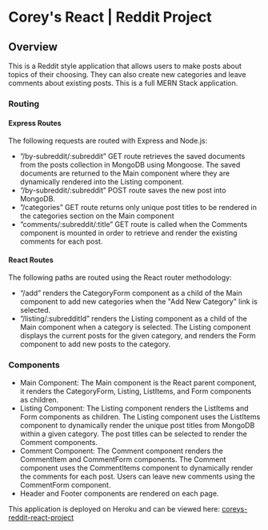 # Corey's React | Reddit Project

## Overview
This is a Reddit style application that allows users to make posts about topics of their choosing.  They can also create new categories and leave comments about existing posts.   This is a full MERN Stack application. 

### Routing

#### Express Routes
The following requests are routed with Express and Node.js:  
* ”/by-subreddit/:subreddit” GET route retrieves the saved documents from the posts collection in MongoDB using Mongoose.  The saved documents are returned to the Main component where they are dynamically rendered into the Listing component.
* ”/by-subreddit/:subreddit” POST route saves the new post into MongoDB.
* ”/categories” GET route returns only unique post titles to be rendered in the categories section on the Main component
* ”comments/:subreddit/:title” GET route is called when the Comments component is mounted in order to retrieve and render the existing comments for each post.

#### React Routes
The following paths are routed using the React router methodology:
* “/add” renders the CategoryForm component as a child of the Main component to add new categories when the "Add New Category" link is selected.
* ”/listing/:subredditId” renders the Listing component as a child of the Main component when a category is selected.  The Listing component displays the current posts for the given category, and renders the Form component to add new posts to the category.


### Components 
* Main Component:  The Main component is the React parent component, it renders the CategoryForm, Listing, ListItems, and Form components as children.
* Listing Component: The Listing component renders the ListItems and Form components as children.  The Listing component uses the ListItems component to dynamically render the unique post titles from MongoDB within a given category.   The post titles can be selected to render the Comment components.
* Comment Component:  The Comment component renders the CommentItem and CommentForm components.  The Comment component uses the CommentItems component to dynamically render the comments for each post.  Users can leave new comments using the CommentForm component.
* Header and Footer components are rendered on each page.

This application is deployed on Heroku and can be viewed here: [coreys-reddit-react-project](https://coreys-reddit-react-project.herokuapp.com/)
